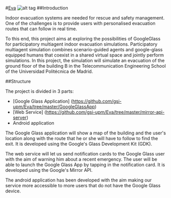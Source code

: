 
#[Eva](https://github.com/gsi-upm/Eva)
![alt tag](http://i61.tinypic.com/2dkjqe0.png)
##Introduction

Indoor evacuation systems are needed for rescue and safety management. One of the challenges is to provide users with personalised evacuation routes that can follow in real time. 

To this end, this project aims at exploring the possibilities of GoogleGlass for participatory multiagent indoor evacuation simulations.  Participatory multiagent simulation combines scenario-guided agents and google-glass equipped humans that coexist in a shared virtual space and jointly perform simulations. In this project, the simulation will simulate an evacuation of the ground floor of the building B in the Telecommunication Engineering School of the Universidad Politécnica de Madrid.

##Structure

The project is divided in 3 parts:
- [Google Glass Application] (https://github.com/gsi-upm/Eva/tree/master/GoogleGlassApp) 
- [Web Service] (https://github.com/gsi-upm/Eva/tree/master/mirror-api-server)
- Android application

The Google Glass application will show a map of the building and the user's location along with the route that he or she will have to follow to find the exit. It is developed using the Google's Glass Development Kit (GDK).

The web service will let us send notification cards to the Google Glass user with the aim of warning him about a recent emergency. The user will be able to launch the Google Glass App by tapping in the notification card. It is developed using the Google's Mirror API.

The android application has been developed with the aim making our service more accessible to more users that do not have the Google Glass device.


